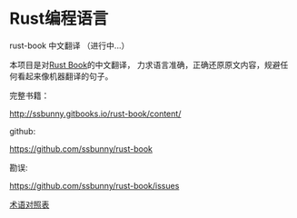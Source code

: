 # Rust编程语言

rust-book 中文翻译 （进行中...）

本项目是对[Rust Book](http://doc.rust-lang.org/stable/book)的中文翻译，
力求语言准确，正确还原原文内容，规避任何看起来像机器翻译的句子。

完整书籍：

http://ssbunny.gitbooks.io/rust-book/content/

github:

https://github.com/ssbunny/rust-book

勘误:

https://github.com/ssbunny/rust-book/issues

[术语对照表](terminology.md)

